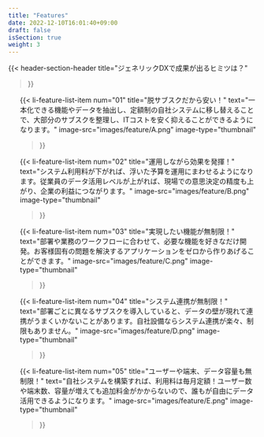 ```yaml
---
title: "Features"
date: 2022-12-10T16:01:40+09:00
draft: false
isSection: true
weight: 3
---
```


{{< header-section-header 
    title="ジェネリックDXで成果が出るヒミツは？"
>}}

<ul class="mx-auto w-11/12 md:max-w-[1520px] text-left">

{{< li-feature-list-item 
    num="01"
    title="脱サブスクだから安い！"
    text="一本化できる機能やデータを抽出し、定額制の自社システムに移し替えることで、大部分のサブスクを整理し、ITコストを安く抑えることができるようになります。"
    image-src="images/feature/A.png"
    image-type="thumbnail"
>}}

{{< li-feature-list-item 
    num="02"
    title="運用しながら効果を発揮！"
    text="システム利用料が下がれば、浮いた予算を運用にまわせるようになります。従業員のデータ活用レベルが上がれば、現場での意思決定の精度も上がり、企業の利益につながります。"
    image-src="images/feature/B.png"
    image-type="thumbnail"
>}}

{{< li-feature-list-item 
    num="03"
    title="実現したい機能が無制限！"
    text="部署や業務のワークフローに合わせて、必要な機能を好きなだけ開発。お客様固有の問題を解決するアプリケーションをゼロから作りあげることができます。"
    image-src="images/feature/C.png"
    image-type="thumbnail"
>}}

{{< li-feature-list-item 
    num="04"
    title="システム連携が無制限！"
    text="部署ごとに異なるサブスクを導入していると、データの壁が現れて連携がうまくいかないことがあります。自社設備ならシステム連携が楽々、制限もありません。"
    image-src="images/feature/D.png"
    image-type="thumbnail"
>}}

{{< li-feature-list-item 
    num="05"
    title="ユーザーや端末、データ容量も無制限！"
    text="自社システムを構築すれば、利用料は毎月定額！ユーザー数や端末数、容量が増えても追加料金がかからないので、誰もが自由にデータ活用できるようになります。"
    image-src="images/feature/E.png"
    image-type="thumbnail"
>}}


</ul>
